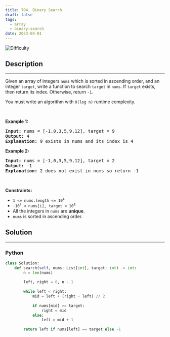 ```yaml
---
title: 704. Binary Search
draft: false
tags: 
  - array
  - binary-search
date: 2023-04-01
---
```


![Difficulty](https://img.shields.io/badge/Difficulty-Easy-blue.svg)

## Description

---
<p>Given an array of integers <code>nums</code> which is sorted in ascending order, and an integer <code>target</code>, write a function to search <code>target</code> in <code>nums</code>. If <code>target</code> exists, then return its index. Otherwise, return <code>-1</code>.</p>

<p>You must write an algorithm with <code>O(log n)</code> runtime complexity.</p>

<p>&nbsp;</p>
<p><strong class="example">Example 1:</strong></p>

<pre>
<strong>Input:</strong> nums = [-1,0,3,5,9,12], target = 9
<strong>Output:</strong> 4
<strong>Explanation:</strong> 9 exists in nums and its index is 4
</pre>

<p><strong class="example">Example 2:</strong></p>

<pre>
<strong>Input:</strong> nums = [-1,0,3,5,9,12], target = 2
<strong>Output:</strong> -1
<strong>Explanation:</strong> 2 does not exist in nums so return -1
</pre>

<p>&nbsp;</p>
<p><strong>Constraints:</strong></p>

<ul>
	<li><code>1 &lt;= nums.length &lt;= 10<sup>4</sup></code></li>
	<li><code>-10<sup>4</sup> &lt; nums[i], target &lt; 10<sup>4</sup></code></li>
	<li>All the integers in <code>nums</code> are <strong>unique</strong>.</li>
	<li><code>nums</code> is sorted in ascending order.</li>
</ul>


## Solution

---
### Python
``` py title='binary-search'
class Solution:
    def search(self, nums: List[int], target: int) -> int:
        n = len(nums)
        
        left, right = 0, n - 1
        
        while left < right:
            mid = left + (right - left) // 2
            
            if nums[mid] >= target:
                right = mid
            else:
                left = mid + 1
        
        return left if nums[left] == target else -1

```

